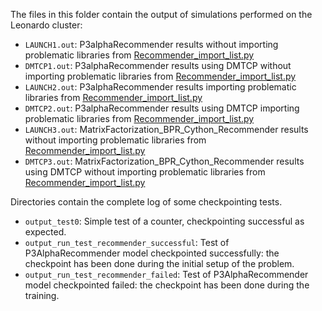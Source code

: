 The files in this folder contain the output of simulations performed on the Leonardo cluster:

- ```LAUNCH1.out```: P3alphaRecommender results without importing problematic libraries from [Recommender_import_list.py](https://github.com/fablnt/DMTCP-checkpoint/blob/master/src/Recommender_import_list.py)
- ```DMTCP1.out```: P3alphaRecommender results using DMTCP without importing problematic libraries from [Recommender_import_list.py](https://github.com/fablnt/DMTCP-checkpoint/blob/master/src/Recommender_import_list.py)
- ```LAUNCH2.out```: P3alphaRecommender results importing problematic libraries from [Recommender_import_list.py](https://github.com/fablnt/DMTCP-checkpoint/blob/master/src/Recommender_import_list.py)
- ```DMTCP2.out```: P3alphaRecommender results using DMTCP importing problematic libraries from [Recommender_import_list.py](https://github.com/fablnt/DMTCP-checkpoint/blob/master/src/Recommender_import_list.py)
- ```LAUNCH3.out```: MatrixFactorization_BPR_Cython_Recommender results without importing problematic libraries from [Recommender_import_list.py](https://github.com/fablnt/DMTCP-checkpoint/blob/master/src/Recommender_import_list.py)
- ```DMTCP3.out```: MatrixFactorization_BPR_Cython_Recommender results using DMTCP without importing problematic libraries from [Recommender_import_list.py](https://github.com/fablnt/DMTCP-checkpoint/blob/master/src/Recommender_import_list.py)

Directories contain the complete log of some checkpointing tests.
- ```output_test0```:  Simple test of a counter, checkpointing successful as expected.
- ```output_run_test_recommender_successful```: Test of P3AlphaRecommender model checkpointed successfully: the checkpoint has been done during the initial setup of the problem. 
- ```output_run_test_recommender_failed```: Test of P3AlphaRecommender model checkpointed failed: the checkpoint has been done during the training.
